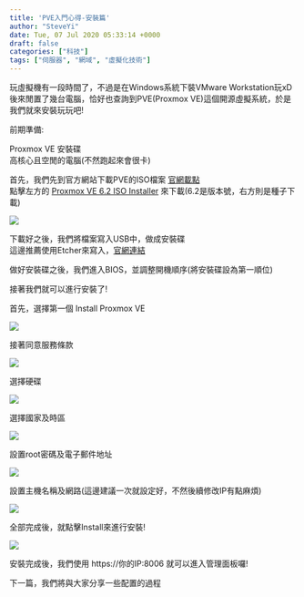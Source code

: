 ```yaml
---
title: 'PVE入門心得-安裝篇'
author: "SteveYi"
date: Tue, 07 Jul 2020 05:33:14 +0000
draft: false
categories: ["科技"]
tags: ["伺服器", "網域", "虛擬化技術"]
---
```


玩虛擬機有一段時間了，不過是在Windows系統下裝VMware Workstation玩xD  
後來閒置了幾台電腦，恰好也查詢到PVE(Proxmox VE)這個開源虛擬系統，於是 我們就來安裝玩玩吧!

前期準備:

Proxmox VE 安裝碟  
高核心且空閒的電腦(不然跑起來會很卡)

首先，我們先到官方網站下載PVE的ISO檔案 [官網載點](https://www.proxmox.com/en/downloads)  
點擊左方的 [Proxmox VE 6.2 ISO Installer](https://www.proxmox.com/en/downloads/item/proxmox-ve-6-2-iso-installer) 來下載(6.2是版本號，右方則是種子下載)

![](https://static-a1.steveyi.net/media/blog/2020070100471381.png)

下載好之後，我們將檔案寫入USB中，做成安裝碟  
這邊推薦使用Etcher來寫入，[官網連結](https://www.balena.io/etcher/)

做好安裝碟之後，我們進入BIOS，並調整開機順序(將安裝碟設為第一順位)

接著我們就可以進行安裝了!

首先，選擇第一個 Install Proxmox VE

![](https://static-a1.steveyi.net/media/blog/2020070705281974.png)

接著同意服務條款

![](https://static-a1.steveyi.net/media/blog/2020070705274149.png)

選擇硬碟

![](https://static-a1.steveyi.net/media/blog/2020070705275335.png)

選擇國家及時區

![](https://static-a1.steveyi.net/media/blog/2020070705280757.png)

設置root密碼及電子郵件地址

![](https://static-a1.steveyi.net/media/blog/2020070705282498.png)

設置主機名稱及網路(這邊建議一次就設定好，不然後續修改IP有點麻煩)

![](https://static-a1.steveyi.net/media/blog/2020070705283457.png)

全部完成後，就點擊Install來進行安裝!

![](https://static-a1.steveyi.net/media/blog/2020070705284395.png)

安裝完成後，我們使用 https://你的IP:8006 就可以進入管理面板囉!

下一篇，我們將與大家分享一些配置的過程
